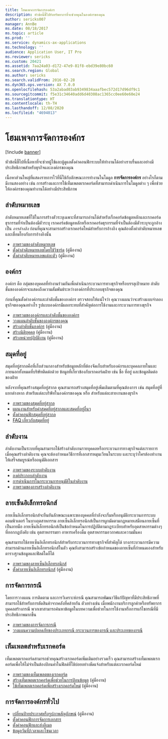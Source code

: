 ```yaml
---
title: โฮมเพจการจัดการองค์กร
description: หัวข้อนี้ชี้ไปยังทรัพยากรที่จะช่วยคุณในองค์กรของคุณ
author: sericks007
manager: AnnBe
ms.date: 08/18/2017
ms.topic: article
ms.prod: ''
ms.service: dynamics-ax-applications
ms.technology: ''
audience: Application User, IT Pro
ms.reviewer: sericks
ms.custom: 20421
ms.assetid: 7aa24a03-d172-47e9-81f8-ebd39e80bc60
ms.search.region: Global
ms.author: sericks
ms.search.validFrom: 2016-02-28
ms.dyn365.ops.version: AX 7.0.0
ms.openlocfilehash: 53a2abad03ab9349834aaafbec572d17d96df9c1
ms.sourcegitcommit: f5e31c34640add6d40308ac1365cc0ee60e60e24
ms.translationtype: HT
ms.contentlocale: th-TH
ms.lasthandoff: 12/08/2020
ms.locfileid: "4694013"
---
```

# <a name="organization-administration-home-page"></a>โฮมเพจการจัดการองค์กร

[!include [banner](../includes/banner.md)]

หัวข้อนี้ชี้ไปที่เนื้อหาที่จะช่วยผู้ใช้และผู้ดูแลตั้งค่าคอนฟิกระบบให้ทำงานได้อย่างราบรื่นและอย่างมีประสิทธิภาพสำหรับธุรกิจและองค์กรของคุณ

เนื้อหาส่วนใหญ่ที่แสดงรายการไว้ที่นี่ใช้กับลักษณะการทำงานในโมดูล **การจัดการองค์กร** อย่างไรก็ตาม มีงานสองอย่าง เช่น การสร้างและการใช้เท็มเพลตเรกคอร์ดที่สามารถดำเนินการในโมดูลต่าง ๆ เพื่อช่วยให้องค์กรของคุณทำงานได้อย่างมีประสิทธิภาพ

## <a name="number-sequences"></a>ลำดับหมายเลข

ลำดับหมายเลขที่ใช้ในการสร้างตัวระบุเฉพาะที่สามารถอ่านได้สำหรับเร็กคอร์ดข้อมูลหลักและเรกคอร์ดธุรกรรมที่จำเป็นต้องมีตัวระบุ เรกคอร์ดข้อมูลหลักหรือเรกคอร์ดธุรกรรมที่จำเป็นต้องมีตัวระบุจะถูกอ้างเป็น *การอ้างอิง* ก่อนที่คุณจะสามารถสร้างเรกคอร์ดใหม่สำหรับการอ้างอิง คุณต้องตั้งค่าลำดับหมายเลขและเชื่อมโยงกับการอ้างอิงนั้น 

- [ภาพรวมของลำดับหมายเลข](number-sequence-overview.md)
- [ตั้งค่าลำดับหมายเลขโดยใช้วิซาร์ด](tasks/set-up-number-sequences-wizard.md) (คู่มืองาน)
- [ตั้งค่าลำดับหมายเลขแต่ละตัว](tasks/set-up-number-sequences-individual-basis.md) (คู่มืองาน)

## <a name="organizations"></a>องค์กร

องค์กร คือ กลุ่มของบุคคลที่ทำงานร่วมกันเพื่อดำเนินกระบวนการทางธุรกิจหรือบรรลุเป้าหมาย  ลำดับชั้นขององค์กรจะแสดงถึงความสัมพันธ์ระหว่างองค์กรที่ประกอบธุรกิจของคุณ

ก่อนที่คุณตั้งค่าองค์กรและลำดับชั้นขององค์กร ตรวจสอบให้แน่ใจว่า คุณวางแผนว่าจะสร้างแบบจำลองธุรกิจของคุณอย่างไร รูปแบบองค์กรมีผลกระทบที่สำคัญต่อการใช้งานและกระบวนการทางธุรกิจ

- [ภาพรวมขององค์กรและลำดับชั้นขององค์กร](organizations-organizational-hierarchies.md)
- [วางแผนลำดับชั้นขององค์กรของคุณ](plan-organizational-hierarchy.md)
- [สร้างลำดับชั้นองค์กร](tasks/create-organization-hierarchy.md) (คู่มืองาน)
- [สร้างนิติบุคคล](tasks/create-legal-entity.md) (คู่มืองาน)
- [สร้างหน่วยปฏิบัติงาน](tasks/create-operating-unit.md) (คู่มืองาน)

## <a name="address-books"></a>สมุดที่อยู่

สมุดที่อยู่สากลคือที่เก็บส่วนกลางสำหรับข้อมูลหลักที่ต้องจัดเก็บสำหรับองค์กรและบุคคลภายในและภายนอกทั้งหมดที่บริษัทติดต่อด้วย ข้อมูลที่เกี่ยวข้องกับเรกคอร์ดฝ่าย เช่น ชื่อ ที่อยู่ และข้อมูลติดต่อของฝ่าย

หลังจากที่คุณสร้างสมุดที่อยู่สากล คุณสามารถสร้างสมุดที่อยู่เพิ่มเติมตามที่คุณต้องการ เช่น สมุดที่อยู่ที่แยกต่างหาก สำหรับแต่ละบริษัทในองค์กรของคุณ หรือ สำหรับแต่ละสายงานของธุรกิจ

- [ภาพรวมของสมุดที่อยู่สากล](overview-global-address-book.md)
- [แผนงานสำหรับค่าสมุดที่อยู่สากลและสมุดที่อยู่อื่นๆ](plan-configuration-global-address-book-additional-address-books.md)
- [ตั้งค่าคอนฟิกสมุดที่อยู่สากล](tasks/configure-global-address-book.md)
- [FAQ เกี่ยวกับสมุดที่อยู่](qa-address-books.md)

## <a name="workflow"></a>ลำดับงาน

ลำดับงานเป็นระบบที่คุณสามารถใช้สร้างลำดับงานรายบุคคลหรือกระบวนการทางธุรกิจแต่ละรายการ เมื่อคุณสร้างลำดับงาน คุณจะต้องกำหนดวิธีการที่เอกสารหมุนเวียนในระบบ และระบุว่าใครต้องทำงานให้เสร็จสมบูรณ์หรืออนุมัติเอกสาร

- [ภาพรวมของระบบลำดับงาน](overview-workflow-system.md)
- [องค์ประกอบลำดับงาน](workflow-elements.md)
- [การดำเนินการในกระบวนการอนุมัติในลำดับงาน](workflow-actions.md)
- [ภาพรวมของการสร้างลำดับงาน](create-workflow.md)

## <a name="electronic-signatures"></a>ลายเซ็นอิเล็กทรอนิกส์

ลายเซ็นอิเล็กทรอนิกส์จะยืนยันลักษณะเฉพาะของบุคคลที่กำลังจะเริ่มหรืออนุมัติกระบวนการระบบคอมพิวเตอร์  ในบางอุตสาหกรรม ลายเซ็นอิเล็กทรอนิกส์เป็นการผูกมัดตามกฎหมายเสมือนลายเซ็นที่เป็นลายมือ ลายเซ็นอิเล็กทรอนิกส์เป็นข้อกำหนดในการปฏิบัติตามกฎระเบียบสำหรับอุตสาหกรรมต่างๆ ที่ออกกฎบังคับ เช่น อุตสาหกรรมยา อาหารเครื่องดื่ม อุตสาหกรรมอวกาศและความมั่นคง 

คุณสามารถใช้ลายเซ็นอิเล็กทรอนิกส์สำหรับกระบวนการทางธุรกิจที่สำคัญได้ บางกระบวนการมีความสามารถด้านลายเซ็นอิเล็กทรอนิกส์ในตัว คุณยังสามารถสร้างข้อกำหนดของลายเซ็นที่กำหนดเองสำหรับตารางฐานข้อมูลและฟิลด์ใดก็ได้ 

- [ภาพรวมของลายเซ็นอิเล็กทรอนิกส์](electronic-signature-overview.md)
- [ตั้งค่าลายเซ็นอิเล็กทรอนิกส์](tasks/set-up-electronic-signatures.md) (คู่มืองาน)

## <a name="case-management"></a>การจัดการกรณี

โดยการวางแผน การติดตาม และการวิเคราะห์กรณี คุณสามารถพัฒนาวิธีแก้ปัญหาที่มีประสิทธิภาพที่สามารถใช้สำหรับการตัดสินค้าจากคลังที่คล้ายกัน ตัวอย่างเช่น เมื่อพนักงานบริการลูกค้าหรือทรัพยากรบุคคลสร้างกรณี พวกเขาสามารถค้นหาข้อมูลในบทความเพื่อช่วยในการใช้งานหรือการแก้ไขกรณีที่มีประสิทธิภาพมากขึ้น

- [ภาพรวมของการจัดการกรณี](cases.md)
- [วางแผนความปลอดภัยของประเภทกรณี กระบวนการของกรณี และประเภทของกรณี](plan-case-management.md)

## <a name="record-templates"></a>เท็มเพลตสำหรับเรกคอร์ด

เท็มเพลตเรกคอร์ดสามารถช่วยคุณสร้างเรกคอร์ดเพิ่มเติมอย่างรวดเร็ว คุณสามารถสร้างเท็มเพลตเรกคอร์ดเพื่อให้ไม่จำเป็นต้องป้อนค่าในฟิลด์ที่ใช้บ่อยอย่างชัดแจ้งสำหรับแต่ละเรกคอร์ดใหม่

- [ภาพรวมของเท็มเพลตของเรกคอร์ด](record-templates.md)
- [สร้างเท็มเพลตเรกคอร์ดเพื่อช่วยในการป้อนข้อมูล](../../dev-itpro/data-entities/tasks/create-record-template-facilitate-data-entry.md) (คู่มืองาน)
- [ใช้เท็มเพลตเรกคอร์ดเพื่อสร้างเรกคอร์ดใหม่](../../dev-itpro/data-entities/tasks/use-record-template-new-record.md) (คู่มืองาน)

## <a name="general-organization-administration"></a>การจัดการองค์กรทั่วไป

- [เปลี่ยนป้ายประกาศหรือรูปภาพสัญลักษณ์](../get-started/tasks/change-banner-or-logo.md) (คู่มืองาน)
- [ตั้งค่าคอนฟิกการจัดการเอกสาร](configure-document-management.md)
- [ตั้งค่าคอนฟิกและส่งอีเมล](configure-email.md)
- [ข้อมูลวันที่/เวลาและโซนเวลา](date-time-zones.md)

